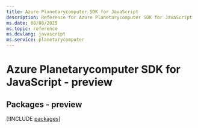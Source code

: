 ```yaml
---
title: Azure Planetarycomputer SDK for JavaScript
description: Reference for Azure Planetarycomputer SDK for JavaScript
ms.date: 08/08/2025
ms.topic: reference
ms.devlang: javascript
ms.service: planetarycomputer
---
```

# Azure Planetarycomputer SDK for JavaScript - preview
## Packages - preview
[!INCLUDE [packages](planetarycomputer-index.md)]